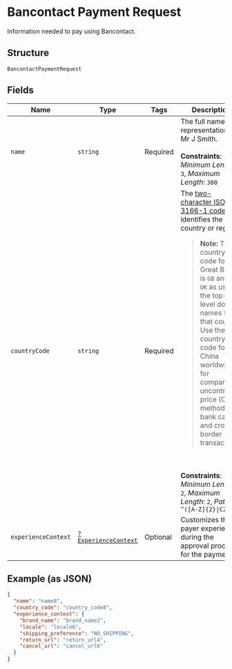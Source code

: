 
# Bancontact Payment Request

Information needed to pay using Bancontact.

## Structure

`BancontactPaymentRequest`

## Fields

| Name | Type | Tags | Description | Getter | Setter |
|  --- | --- | --- | --- | --- | --- |
| `name` | `string` | Required | The full name representation like Mr J Smith.<br><br>**Constraints**: *Minimum Length*: `3`, *Maximum Length*: `300` | getName(): string | setName(string name): void |
| `countryCode` | `string` | Required | The [two-character ISO 3166-1 code](/api/rest/reference/country-codes/) that identifies the country or region.<blockquote><strong>Note:</strong> The country code for Great Britain is <code>GB</code> and not <code>UK</code> as used in the top-level domain names for that country. Use the `C2` country code for China worldwide for comparable uncontrolled price (CUP) method, bank card, and cross-border transactions.</blockquote><br><br>**Constraints**: *Minimum Length*: `2`, *Maximum Length*: `2`, *Pattern*: `^([A-Z]{2}\|C2)$` | getCountryCode(): string | setCountryCode(string countryCode): void |
| `experienceContext` | [`?ExperienceContext`](../../doc/models/experience-context.md) | Optional | Customizes the payer experience during the approval process for the payment. | getExperienceContext(): ?ExperienceContext | setExperienceContext(?ExperienceContext experienceContext): void |

## Example (as JSON)

```json
{
  "name": "name8",
  "country_code": "country_code8",
  "experience_context": {
    "brand_name": "brand_name2",
    "locale": "locale6",
    "shipping_preference": "NO_SHIPPING",
    "return_url": "return_url4",
    "cancel_url": "cancel_url6"
  }
}
```

